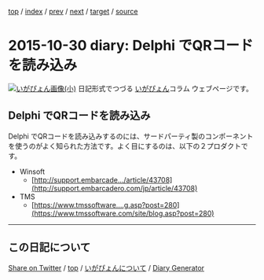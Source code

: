 [top](../index.html) 
 / [index](index.html) 
 / [prev](https://igapyon.github.io/diary/2015/ig151029.html) 
 / [next](https://igapyon.github.io/diary/2015/ig151105.html) 
 / [target](https://igapyon.github.io/diary/2015/ig151030.html) 
 / [source](https://github.com/igapyon/diary/blob/gh-pages/2015/ig151030.html.src.md) 

2015-10-30 diary: Delphi でQRコードを読み込み
=====================================================================================================
[![いがぴょん画像(小)](https://igapyon.github.io/diary/images/iga200306s.jpg "いがぴょん")](https://igapyon.github.io/diary/memo/memoigapyon.html) 日記形式でつづる [いがぴょん](https://igapyon.github.io/diary/memo/memoigapyon.html)コラム ウェブページです。

## Delphi でQRコードを読み込み

Delphi でQRコードを読み込みするのには、サードパーティ製のコンポーネントを使うのがよく知られた方法です。よく目にするのは、以下の２プロダクトです。


* Winsoft
  * [http://support.embarcade.../article/43708](http://support.embarcadero.com/jp/article/43708)
* TMS
  * [https://www.tmssoftware....g.asp?post=280](https://www.tmssoftware.com/site/blog.asp?post=280)



----------------------------------------------------------------------------------------------------

## この日記について

[Share on Twitter](https://twitter.com/intent/tweet?hashtags=igapyon%2Cdiary%2C%E3%81%84%E3%81%8C%E3%81%B4%E3%82%87%E3%82%93&text=Delphi+%E3%81%A7QR%E3%82%B3%E3%83%BC%E3%83%89%E3%82%92%E8%AA%AD%E3%81%BF%E8%BE%BC%E3%81%BF&url=https%3A%2F%2Figapyon.github.io%2Fdiary%2F2015%2Fig151030.html) / [top](../index.html) / [いがぴょんについて](https://igapyon.github.io/diary/memo/memoigapyon.html) / [Diary Generator](https://github.com/igapyon/igapyonv3)

